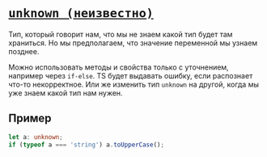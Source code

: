 # [`unknown (неизвестно)`](../index.md/#специальные-типы)

Тип, который говорит нам, что мы не знаем какой тип будет там храниться. Но мы предполагаем, что значение переменной мы узнаем позднее.

Можно использовать методы и свойства только с уточнением, например через `if-else`. TS будет выдавать ошибку, если распознает что-то некорректное. Или же изменить тип `unknown` на другой, когда мы уже знаем какой тип нам нужен.

## Пример

```ts
let a: unknown;
if (typeof a === 'string') a.toUpperCase();
```
